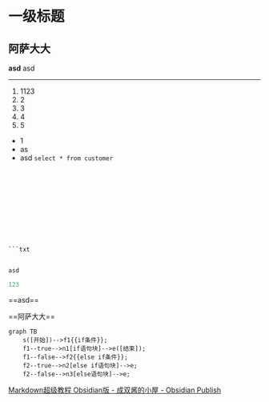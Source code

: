 

# 一级标题

##  阿萨大大





**asd**
asd

---
1. 1123
2. 2
3. 3
4. 4
5. 5
- 1
- as
- asd
`select * from customer`

```html

```

```CSS
```

```CODE
```

```SQL
```

```MYSQL
```

```yml
```

```TEXT
```

```groovy
```

```js
```

```java
```

```jsp

```

```
```txt
```
```
```



```
asd
```
```sql
123
```

==asd==

==阿萨大大==

```mermaid
graph TB
	s([开始])-->f1{{if条件}};
	f1--true-->n1[if语句块]-->e([结束]);
	f1--false-->f2{{else if条件}};
	f2--true-->n2[else if语句块]-->e;
	f2--false-->n3[else语句块]-->e;
```

[Markdown超级教程 Obsidian版 - 成双酱的小屋 - Obsidian Publish](https://publish.obsidian.md/csj-obsidian/0+-+Obsidian/Markdown/Markdown%E8%B6%85%E7%BA%A7%E6%95%99%E7%A8%8B+Obsidian%E7%89%88)
